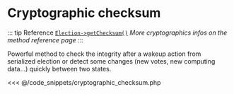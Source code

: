 # Cryptographic checksum
::: tip Reference
[`Election->getChecksum()`](/api-reference/Election%20Class/Election--getChecksum()) _More cryptographics infos on the method reference page_
:::

Powerful method to check the integrity after a wakeup action from serialized election or detect some changes (new votes, new computing data...) quickly between two states. 

<<< @/code_snippets/cryptographic_checksum.php